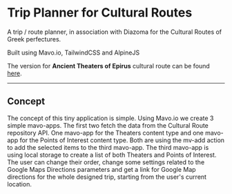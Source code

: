# Trip Planner for Cultural Routes

A trip / route planner, in association with Diazoma for the Cultural Routes of Greek perfectures.

Built using Mavo.io, TailwindCSS and AlpineJS

The version for <strong>Ancient Theaters of Epirus</strong> cultural route can be found <a href="https://tripplanner.n6.myws.ca/epirus/mavo-planner.html" target="_blank">here</a>.

---

## Concept

The concept of this tiny application is simple. Using Mavo.io we create 3 simple mavo-apps. The first two fetch the data from the Cultural Route repository API. One mavo-app for the Theaters content type and one mavo-app for the Points of Interest content type. Both are using the mv-add action to add the selected items to the third mavo-app. The third mavo-app is using local storage to create a list of both Theaters and Points of Interest. The user can change their order, change some settings related to the Google Maps Directions parameters and get a link for Google Map directions for the whole designed trip, starting from the user's current location.